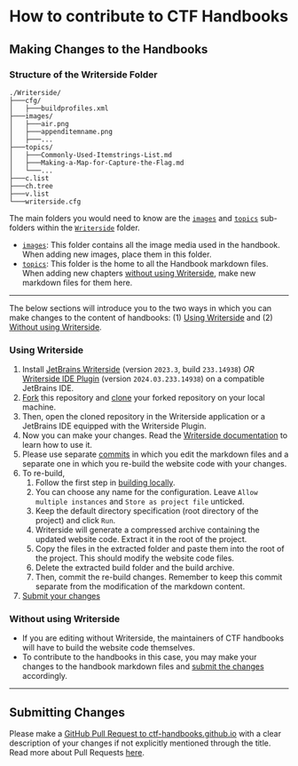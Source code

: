 # How to contribute to CTF Handbooks

## Making Changes to the Handbooks

### Structure of the Writerside Folder
```
./Writerside/
├───cfg/
│   ├───buildprofiles.xml
├───images/
│   ├───air.png
│   ├───appenditemname.png
│   ├───...
├───topics/
│   ├───Commonly-Used-Itemstrings-List.md
│   ├───Making-a-Map-for-Capture-the-Flag.md
│   └───...
├───c.list
├───ch.tree
├───v.list
└───writerside.cfg
```
The main folders you would need to know are the [`images`](./Writerside/images) and [`topics`](./Writerside/topics) sub-folders within the [`Writerside`](./Writerside) folder.
- [`images`](./Writerside/images): This folder contains all the image media used in the handbook. When adding new images, place them in this folder.
- [`topics`](./Writerside/topics): This folder is the home to all the Handbook markdown files. When adding new chapters [without using Writerside](#without-using-writerside), make new markdown files for them here.

---

The below sections will introduce you to the two ways in which you can make changes to the content of handbooks: (1) [Using Writerside](#using-writerside) and (2) [Without using Writerside](#without-using-writerside).

### Using Writerside
1. Install [JetBrains Writerside](https://www.jetbrains.com/writerside/) (version `2023.3`, build `233.14938`) *OR* [Writerside IDE Plugin](https://plugins.jetbrains.com/plugin/20158-writerside?_gl=1%2All6kto%2A_ga%2ANDc2OTczNjcxLjE3MTIyNDEwNzM.%2A_ga_9J976DJZ68%2AMTcxMjI0ODM2Ny4yLjEuMTcxMjI0ODgwOS40Ny4wLjA.) (version `2024.03.233.14938`) on a compatible JetBrains IDE.
2. [Fork](https://docs.github.com/en/pull-requests/collaborating-with-pull-requests/working-with-forks/fork-a-repo) this repository and [clone](https://docs.github.com/en/repositories/creating-and-managing-repositories/cloning-a-repository) your forked repository on your local machine.
3. Then, open the cloned repository in the Writerside application or a JetBrains IDE equipped with the Writerside Plugin.
4. Now you can make your changes. Read the [Writerside documentation](https://www.jetbrains.com/help/writerside/getting-started.html#install) to learn how to use it.
5. Please use separate [commits](https://docs.github.com/en/pull-requests/committing-changes-to-your-project/creating-and-editing-commits/about-commits) in which you edit the markdown files and a separate one in which you re-build the website code with your changes.
6. To re-build,
   1. Follow the first step in [building locally](https://www.jetbrains.com/help/writerside/local-build.html).
   2. You can choose any name for the configuration. Leave `Allow multiple instances` and `Store as project file` unticked.
   3. Keep the default directory specification (root directory of the project) and click `Run`.
   4. Writerside will generate a compressed archive containing the updated website code. Extract it in the root of the project.
   5. Copy the files in the extracted folder and paste them into the root of the project. This should modify the website code files. 
   6. Delete the extracted build folder and the build archive.
   7. Then, commit the re-build changes. Remember to keep this commit separate from the modification of the markdown content.
7. [Submit your changes](#submitting-changes)

### Without using Writerside
- If you are editing without Writerside, the maintainers of CTF handbooks will have to build the website code themselves.
- To contribute to the handbooks in this case, you may make your changes to the handbook markdown files and [submit the changes](#submitting-changes) accordingly.

---

## Submitting Changes
Please make a [GitHub Pull Request to ctf-handbooks.github.io](https://github.com/CTF-handbooks/ctf-handbooks.github.io/compare) with a clear description of your changes if not explicitly mentioned through the title. Read more about Pull Requests [here](https://docs.github.com/en/pull-requests/collaborating-with-pull-requests/proposing-changes-to-your-work-with-pull-requests/creating-a-pull-request).
